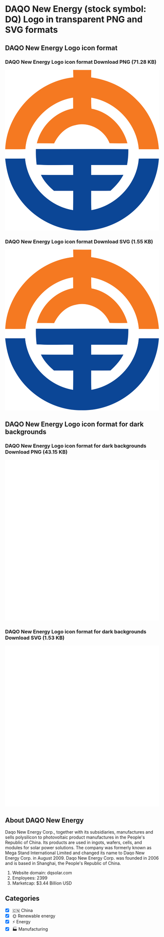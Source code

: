 # DAQO New Energy (stock symbol: DQ) Logo in transparent PNG and SVG formats

## DAQO New Energy Logo icon format

### DAQO New Energy Logo icon format Download PNG (71.28 KB)

![DAQO New Energy Logo icon format Download PNG (71.28 KB)](/img/orig/DQ-c0ca4f7f.png)

### DAQO New Energy Logo icon format Download SVG (1.55 KB)

![DAQO New Energy Logo icon format Download SVG (1.55 KB)](/img/orig/DQ-1f5234e4.svg)

## DAQO New Energy Logo icon format for dark backgrounds

### DAQO New Energy Logo icon format for dark backgrounds Download PNG (43.15 KB)

![DAQO New Energy Logo icon format for dark backgrounds Download PNG (43.15 KB)](/img/orig/DQ.D-a7d3e994.png)

### DAQO New Energy Logo icon format for dark backgrounds Download SVG (1.53 KB)

![DAQO New Energy Logo icon format for dark backgrounds Download SVG (1.53 KB)](/img/orig/DQ.D-7a437277.svg)

## About DAQO New Energy

Daqo New Energy Corp., together with its subsidiaries, manufactures and sells polysilicon to photovoltaic product manufactures in the People's Republic of China. Its products are used in ingots, wafers, cells, and modules for solar power solutions. The company was formerly known as Mega Stand International Limited and changed its name to Daqo New Energy Corp. in August 2009. Daqo New Energy Corp. was founded in 2006 and is based in Shanghai, the People's Republic of China.

1. Website domain: dqsolar.com
2. Employees: 2399
3. Marketcap: $3.44 Billion USD


## Categories
- [x] 🇨🇳 China
- [x] 🌞 Renewable energy
- [x] ⚡ Energy
- [x] 🏭 Manufacturing
